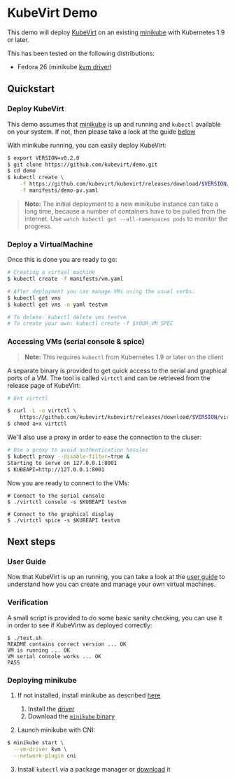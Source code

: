 # KubeVirt Demo

This demo will deploy [KubeVirt](https://www.kubevirt.io) on an existing
[minikube](https://github.com/kubernetes/minikube/) with Kubernetes 1.9 or
later.

This has been tested on the following distributions:

- Fedora 26 (minikube [kvm
  driver](https://github.com/kubernetes/minikube/blob/master/docs/drivers.md#kvm2-driver))


## Quickstart

### Deploy KubeVirt

This demo assumes that [minikube](https://github.com/kubernetes/minikube/) is up and running and `kubectl` available on your system. If not, then please take a look at the guide [below](#deploying-minikube)

With minikube running, you can easily deploy KubeVirt:

```bash
$ export VERSION=v0.2.0
$ git clone https://github.com/kubevirt/demo.git
$ cd demo
$ kubectl create \
    -f https://github.com/kubevirt/kubevirt/releases/download/$VERSION/kubevirt.yaml \
    -f manifests/demo-pv.yaml
```

> **Note:** The initial deployment to a new minikube instance can take
> a long time, because a number of containers have to be pulled from the
> internet. Use `watch kubectl get --all-namespaces pods` to monitor the progress.

### Deploy a VirtualMachine

Once this is done you are ready to go:

```bash
# Creating a virtual machine
$ kubectl create -f manifests/vm.yaml

# After deployment you can manage VMs using the usual verbs:
$ kubectl get vms
$ kubectl get vms -o yaml testvm

# To delete: kubectl delete vms testvm
# To create your own: kubectl create -f $YOUR_VM_SPEC
```

### Accessing VMs (serial console & spice)

> **Note:** This requires `kubectl` from Kubernetes 1.9 or later on the client

A separate binary is provided to get quick access to the serial and graphical
ports of a VM. The tool is called `virtctl` and can be retrieved from the
release page of KubeVirt:

```bash
# Get virtctl

$ curl -L -o virtctl \
    https://github.com/kubevirt/kubevirt/releases/download/$VERSION/virtctl-$VERSION-linux-amd64
$ chmod a+x virtctl
```

We'll also use a proxy in order to ease the connection to the cluser:
```bash
# Use a proxy to avoid authentication hassles
$ kubectl proxy --disable-filter=true &
Starting to serve on 127.0.0.1:8001
$ KUBEAPI=http://127.0.0.1:8001
```

Now you are ready to connect to the VMs:

```
# Connect to the serial console
$ ./virtctl console -s $KUBEAPI testvm

# Connect to the graphical display
$ ./virtctl spice -s $KUBEAPI testvm
```

## Next steps

### User Guide

Now that KubeVirt is up an running, you can take a look at the [user guide](https://kubevirt.gitbooks.io/user-guide/) to understand how you can create and manage your own virtual machines.

### Verification

A small script is provided to do some basic sanity checking, you can use it in order to see if KubeVirtw as deployed correctly:

```
$ ./test.sh 
README contains correct version ... OK
VM is running ... OK
VM serial console works ... OK
PASS
```

### Deploying minikube

1. If not installed, install minikube as described [here](https://github.com/kubernetes/minikube/)

   1. Install the [driver](https://github.com/kubernetes/minikube/blob/master/docs/drivers.md)
   2. Download the [`minikube` binary](https://github.com/kubernetes/minikube/releases)

2. Launch minikube with CNI:

```bash
$ minikube start \
  --vm-driver kvm \
  --network-plugin cni
```

3. Install `kubectl` via a package manager or [download](https://kubernetes.io/docs/tasks/tools/install-kubectl/#install-kubectl-binary-via-curl) it
